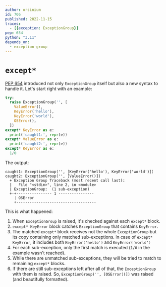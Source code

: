 ```yaml
---
author: orsinium
id: 706
published: 2022-11-15
traces:
  - [{exception: ExceptionGroup}]
pep: 654
python: "3.11"
depends_on:
  - exception-group
---
```


# `except*`

[PEP 654](https://peps.python.org/pep-0654/) introduced not only `ExceptionGroup` itself but also a new syntax to handle it. Let's start right with an example:

```python
try:
  raise ExceptionGroup('', [
    ValueError(),
    KeyError('hello'),
    KeyError('world'),
    OSError(),
  ])
except* KeyError as e:
  print('caught1:', repr(e))
except* ValueError as e:
  print('caught2:', repr(e))
except* KeyError as e:
  1/0
```

The output:

```text
caught1: ExceptionGroup('', [KeyError('hello'), KeyError('world')])
caught2: ExceptionGroup('', [ValueError()])
  + Exception Group Traceback (most recent call last):
  |   File "<stdin>", line 2, in <module>
  | ExceptionGroup:  (1 sub-exception)
  +-+---------------- 1 ----------------
    | OSError
    +------------------------------------
```

This is what happened:

1. When `ExceptionGroup` is raised, it's checked against each `except*` block.
2. `except* KeyError` block catches `ExceptionGroup` that contains `KeyError`.
3. The matched `except*` block receives not the whole `ExceptionGroup` but its copy containing only matched sub-exceptions. In case of `except* KeyError`, it includes both `KeyError('hello')` and `KeyError('world')`
4. For each sub-exception, only the first match is executed (`1/0` in the example wasn't reached).
5. While there are unmatched sub-exceptions, they will be tried to match to remaining `except*` blocks.
6. If there are still sub-exceptions left after all of that, the `ExceptionGroup` with them is raised. So, `ExceptionGroup('', [OSError()])` was raised (and beautifully formatted).
